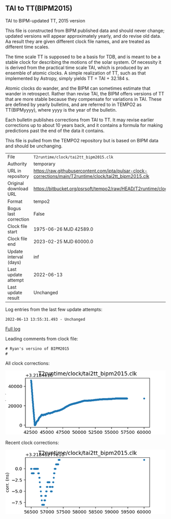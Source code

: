 
## TAI to TT(BIPM2015)

TAI to BIPM-updated TT, 2015 version

This file is constructed from BIPM published data and should
never change; updated versions will appear approximately
yearly, and do revise old data. Aa result they are given different
clock file names, and are treated as different time scales.

The time scale TT is supposed to be a basis for TDB, and is meant
to be a stable clock for describing the motions of the solar system.
Of necessity it is derived from the practical time scale TAI,
which is produced by an ensemble of atomic clocks. A simple
realization of TT, such as that implemented by Astropy,
simply yields TT = TAI + 32.184 s.

Atomic clocks do wander, and the BIPM can sometimes estimate
that wander in retrospect.  Rather than revise TAI, the BIPM
offers versions of TT that are more stable because they
compensate for variations in TAI. These are defined by yearly
bulletins, and are referred to in TEMPO2 as TT(BIPMyyyy), where
yyyy is the year of the bulletin.

Each bulletin publishes corrections from TAI to TT. It may
revise earlier corrections up to about 10 years back, and it
contains a formula for making predictions past the end of the
data it contains.

This file is pulled from the TEMPO2 repository but is based on
BIPM data and should be unchanging.

|     |     |
|:--- |:--- |
| File | `T2runtime/clock/tai2tt_bipm2015.clk` |
| Authority | temporary |
| URL in repository | <https://raw.githubusercontent.com/ipta/pulsar-clock-corrections/main/T2runtime/clock/tai2tt_bipm2015.clk> |
| Original download URL | <https://bitbucket.org/psrsoft/tempo2/raw/HEAD/T2runtime/clock/tai2tt_bipm2015.clk> |
| Format | tempo2 |
| Bogus last correction | False |
| Clock file start | 1975-06-26 MJD 42589.0 |
| Clock file end | 2023-02-25 MJD 60000.0 |
| Update interval (days) | inf |
| Last update attempt | 2022-06-13 |
| Last update result | Unchanged |

Log entries from the last few update attempts:
```
2022-06-13 13:55:31.493 - Unchanged
```
[Full log](https://raw.githubusercontent.com/ipta/pulsar-clock-corrections/main/log/T2runtime/clock/tai2tt_bipm2015.clk.log)

Leading comments from clock file:

    # Ryan's versino of BIPM2015
    #



All clock corrections:

![plot of all clock corrections](tai2tt_bipm2015.clk.png "All corrections")

Recent clock corrections:

![plot of recent clock corrections](tai2tt_bipm2015.clk.short.png "Recent corrections")

